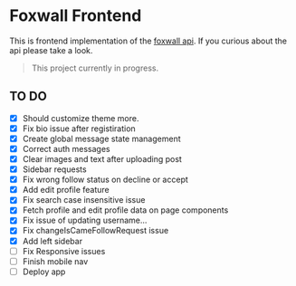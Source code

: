 # Foxwall Frontend

This is frontend implementation of the [foxwall api](https://github.com/umtdemr/foxwall). If you curious about the api please take a look.

> This project currently in progress.

## TO DO

- [x] Should customize theme more.
- [x] Fix bio issue after registiration
- [x] Create global message state management
- [x] Correct auth messages
- [x] Clear images and text after uploading post
- [x] Sidebar requests
- [x] Fix wrong follow status on decline or accept
- [x] Add edit profile feature
- [x] Fix search case insensitive issue
- [x] Fetch profile and edit profile data on page components
- [x] Fix issue of updating username...
- [x] Fix changeIsCameFollowRequest issue 
- [x] Add left sidebar
- [ ] Fix Responsive issues 
- [ ] Finish mobile nav
- [ ] Deploy app
